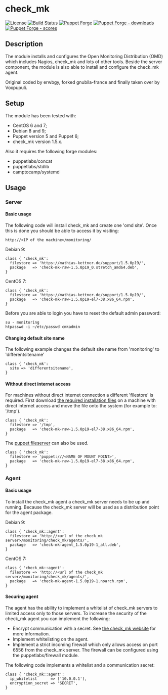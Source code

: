 # check_mk

[![License](https://img.shields.io/github/license/voxpupuli/puppet-check_mk.svg)](https://github.com/voxpupuli/puppet-check_mk/blob/master/LICENSE)
[![Build Status](https://travis-ci.com/voxpupuli/puppet-check_mk.png?branch=master)](https://travis-ci.com/voxpupuli/puppet-check_mk)
[![Puppet Forge](https://img.shields.io/puppetforge/v/puppet/check_mk.svg)](https://forge.puppetlabs.com/puppet/check_mk)
[![Puppet Forge - downloads](https://img.shields.io/puppetforge/dt/puppet/check_mk.svg)](https://forge.puppetlabs.com/puppet/check_mk)
[![Puppet Forge - scores](https://img.shields.io/puppetforge/f/puppet/check_mk.svg)](https://forge.puppetlabs.com/puppet/check_mk)

## Description
The module installs and configures the Open Monitoring Distribution (OMD) which includes Nagios, check_mk and lots of other tools. Beside the server component, the module is also able to install and configure the check_mk agent.

Original coded by erwbgy, forked gnubila-france and finally taken over by Voxpupuli.

## Setup
The module has been tested with:
  * CentOS 6 and 7;
  * Debian 8 and 9;
  * Puppet version 5 and Puppet 6;
  * check_mk version 1.5.x.

Also it requires the following forge modules:
  * puppetlabs/concat
  * puppetlabs/stdlib
  * camptocamp/systemd

## Usage
### Server
#### Basic usage
The following code will install check_mk and create one 'omd site'. Once this is done you should be able to access it by visiting:

```http://<IP of the machine>/monitoring/```

Debian 9:
```puppet
class { 'check_mk':
  filestore => 'https://mathias-kettner.de/support/1.5.0p19/',
  package   => 'check-mk-raw-1.5.0p19_0.stretch_amd64.deb',
}
```

CentOS 7:
```puppet
class { 'check_mk':
  filestore => 'https://mathias-kettner.de/support/1.5.0p19/',
  package   => 'check-mk-raw-1.5.0p19-el7-38.x86_64.rpm',
}
```

Before you are able to login you have to reset the default admin password:

```
su - monitoring
htpasswd -i ~/etc/passwd cmkadmin
```

#### Changing default site name
The following example changes the default site name from 'monitoring' to 'differentsitename'
```puppet
class { 'check_mk':
  site => 'differentsitename',
}
```

#### Without direct internet access
For machines without direct internet connection a different 'filestore' is required. First download [the required installation files](https://checkmk.com/download.php?) on a machine with direct internet access and move the file onto the system (for example to: '/tmp').

```puppet
class { 'check_mk':
  filestore => '/tmp',
  package   => 'check-mk-raw-1.5.0p19-el7-38.x86_64.rpm',
}
```

The [puppet fileserver](https://puppet.com/docs/puppet/6.6/file_serving.html) can also be used.

```puppet
class { 'check_mk':
  filestore => 'puppet:///<NAME OF MOUNT POINT>',
  package   => 'check-mk-raw-1.5.0p19-el7-38.x86_64.rpm',
}
```

### Agent
#### Basic usage
To install the check_mk agent a check_mk server needs to be up and running. Because the check_mk server will be used as a distribution point for the agent package.

Debian 9:
```puppet
class { 'check_mk::agent':
  filestore => 'http://<url of the check_mk server>/monitoring/check_mk/agents/',
  package   => 'check-mk-agent_1.5.0p19-1_all.deb',
}
```

CentOS 7:
```puppet
class { 'check_mk::agent':
  filestore => 'http://<url of the check_mk server>/monitoring/check_mk/agents/',
  package   => 'check-mk-agent-1.5.0p19-1.noarch.rpm',
}
```

#### Securing agent
The agent has the ability to implement a whitelist of check_mk servers to limited access only to those servers. To increase the security of the check_mk agent you can implement the following:
  * Encrypt communication with a secret. See [the check_mk website](https://checkmk.com/cms_agent_linux.html#encryption) for more information.
  * Implement whitelisting on the agent.
  * Implement a strict incoming firewall which only allows access on port 6556 from the check_mk server. The firewall can be configured using the puppetlabs/firewall module.

The following code implements a whitelist and a communication secret:

```puppet
class { 'check_mk::agent':
  ip_whitelist      => ['10.0.0.1'],
  encryption_secret => 'SECRET',
}
```
